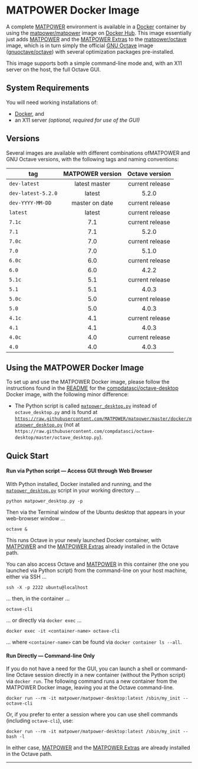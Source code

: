 MATPOWER Docker Image
=====================

A complete [MATPOWER][0] environment is available in a [Docker][1]
container by using the [matpower/matpower][2] image on [Docker Hub][3].
This image essentially just adds [MATPOWER][4] and the [MATPOWER
Extras][5] to the [matpower/octave][6] image, which is in turn simply
the official [GNU Octave][8] image ([gnuoctave/octave][7]) with several
optimization packages pre-installed.

This image supports both a simple command-line mode and, with an X11
server on the host, the full Octave GUI.


System Requirements
-------------------

You will need working installations of:
- [Docker][9], and
- an X11 server _(optional, required for use of the GUI)_


Versions
--------

Several images are available with different combinations ofMATPOWER and
GNU Octave versions, with the following tags and naming conventions:

|       tag          | MATPOWER version | Octave version  |
| ------------------ | :--------------: | :-------------: |
| `dev-latest`       |  latest master   | current release |
| `dev-latest-5.2.0` |      latest      |      5.2.0      |
| `dev-YYYY-MM-DD`   |  master on date  | current release |
| `latest`           |      latest      | current release |
| `7.1c`             |       7.1        | current release |
| `7.1`              |       7.1        |      5.2.0      |
| `7.0c`             |       7.0        | current release |
| `7.0`              |       7.0        |      5.1.0      |
| `6.0c`             |       6.0        | current release |
| `6.0`              |       6.0        |      4.2.2      |
| `5.1c`             |       5.1        | current release |
| `5.1`              |       5.1        |      4.0.3      |
| `5.0c`             |       5.0        | current release |
| `5.0`              |       5.0        |      4.0.3      |
| `4.1c`             |       4.1        | current release |
| `4.1`              |       4.1        |      4.0.3      |
| `4.0c`             |       4.0        | current release |
| `4.0`              |       4.0        |      4.0.3      |


Using the MATPOWER Docker Image
-------------------------------

To set up and use the MATPOWER Docker image, please follow the instructions
found in the [README][11] for the [compdatasci/octave-desktop][6] Docker image,
with the following minor difference:

- The Python script is called [`matpower_desktop.py`][12] instead of
  `octave_desktop.py` and is found at
  [`https://raw.githubusercontent.com/MATPOWER/matpower/master/docker/matpower_desktop.py`][12]
  (not at `https://raw.githubusercontent.com/compdatasci/octave-desktop/master/octave_desktop.py`).


Quick Start
-----------

#### Run via Python script — Access GUI through Web Browser
With Python installed, Docker installed and running, and the
[`matpower_desktop.py`][12] script in your working directory ...
```
python matpower_desktop.py -p
```

Then via the Terminal window of the Ubuntu desktop that appears in your
web-browser window ...
```
octave &
```

This runs Octave in your newly launched Docker container, with [MATPOWER][4]
and the [MATPOWER Extras][5] already installed in the Octave path.

You can also access Octave and [MATPOWER][4] in this container (the one
you launched via Python script) from the command-line on your host machine,
either via SSH ...
```
ssh -X -p 2222 ubuntu@localhost
```
... then, in the container ...
```
octave-cli
```

... or directly via `docker exec` ...
```
docker exec -it <container-name> octave-cli
```
... where `<container-name>` can be found via `docker container ls --all`.


#### Run Directly — Command-line Only

If you do not have a need for the GUI, you can launch a shell or command-line
Octave session directly in a new container (without the Python script) via
`docker run`. The following command runs a new container from the MATPOWER
Docker image, leaving you at the Octave command-line.
```
docker run --rm -it matpower/matpower-desktop:latest /sbin/my_init -- octave-cli
```
Or, if you prefer to enter a session where you can use shell commands
(including `octave-cli`), use:
```
docker run --rm -it matpower/matpower-desktop:latest /sbin/my_init -- bash -l
```
In either case, [MATPOWER][4] and the [MATPOWER Extras][5] are already
installed in the Octave path.

---

[0]: https://matpower.org
[1]: https://www.docker.com
[2]: https://hub.docker.com/r/matpower/matpower
[3]: https://hub.docker.com/
[4]: https://github.com/MATPOWER/matpower
[5]: https://github.com/MATPOWER/matpower-extras
[6]: https://hub.docker.com/r/matpower/octave
[7]: https://hub.docker.com/r/gnuoctave/octave
[8]: https://octave.org
[9]: https://www.docker.com/products/docker-desktop
    [10]: https://www.python.org
[11]: https://github.com/compdatasci/octave-desktop/blob/master/README.md
[12]: https://raw.githubusercontent.com/MATPOWER/matpower/master/docker/matpower_desktop.py
[13]: https://hub.docker.com/r/matpower/matpower-desktop
